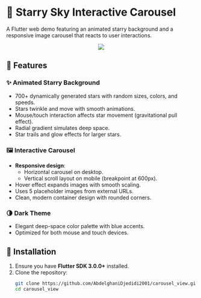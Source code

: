 # 🌌 Starry Sky Interactive Carousel

A Flutter web demo featuring an animated starry background and a responsive image carousel that reacts to user interactions.

<p align="center">
  <img src="https://i.ibb.co/wFgQjgqr/Screenshot-from-2025-07-13-20-51-08.png"/>
</p>

## 🚀 Features

### ✨ Animated Starry Background
- 700+ dynamically generated stars with random sizes, colors, and speeds.
- Stars twinkle and move with smooth animations.
- Mouse/touch interaction affects star movement (gravitational pull effect).
- Radial gradient simulates deep space.
- Star trails and glow effects for larger stars.

### 🖼️ Interactive Carousel
- **Responsive design**:
  - Horizontal carousel on desktop.
  - Vertical scroll layout on mobile (breakpoint at 600px).
- Hover effect expands images with smooth scaling.
- Uses 5 placeholder images from external URLs.
- Clean, modern container design with rounded corners.

### 🌗 Dark Theme
- Elegant deep-space color palette with blue accents.
- Optimized for both mouse and touch devices.

## 🔧 Installation

1. Ensure you have **Flutter SDK 3.0.0+** installed.
2. Clone the repository:
   ```bash
   git clone https://github.com/AbdelghaniDjedidi2001/carousel_view.git
   cd carousel_view
